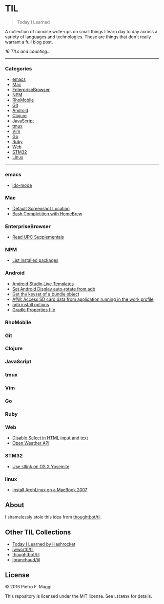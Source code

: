 # TIL

> Today I Learned

A collection of concise write-ups on small things I learn day to day across a
variety of languages and technologies. These are things that don't really
warrant a full blog post.

_16 TILs and counting..._

---

### Categories

* [emacs](#emacs)
* [Mac](#mac)
* [EnterpriseBrowser](#enterprisebrowser)
* [NPM](#npm)
* [RhoMobile](#rhomobile)
* [Git](#git)
* [Android](#android)
* [Clojure](#clojure)
* [JavaScript](#javascript)
* [tmux](#tmux)
* [Vim](#vim)
* [Go](#go)
* [Ruby](#ruby)
* [Web](#web)
* [STM32](#stm32)
* [Linux](#linux)

---

### emacs

- [ido-mode](emacs/ido_mode.md)

### Mac

- [Default Screenshot Location](mac/default_screenshot_location.md)
- [Bash Completition with HomeBrew](mac/bash_completition.md)

### EnterpriseBrowser
- [Read UPC Supplementals](eb/upc_supplementals.md)

### NPM

- [List installed packages](npm/list_packages.md)

### Android

- [Android Studio Live Templates](android/live_template.md)
- [Set Android Display auto-rotate from adb](android/auto_rotate.md)
- [Get the keyset of a bundle object](android/get_bundle_keyset.md)
- [AfW: Access SD card data from application running in the work profile](android/afw_sdcard.md)
- [adb install options](android/adb_install.md)
- [Gradle Properties file](android/gradle_properties.md)

### RhoMobile


### Git


### Clojure


### JavaScript


### tmux


### Vim


### Go


### Ruby


### Web
- [Disable Select in HTML input and text](web/disable_select.md)
- [Open Weather API](web/openweather.md)


### STM32
- [Use stlink on OS X Yosemite](stm32/stlink_osx.md)


### linux
- [Install ArchLinux on a MacBook 2007](linux/archlinux_mac2007.md)

## About

I shamelessly stole this idea from
[thoughtbot/til](https://github.com/thoughtbot/til).

## Other TIL Collections

* [Today I Learned by Hashrocket](https://til.hashrocket.com)
* [jwworth/til](https://github.com/jwworth/til)
* [thoughtbot/til](https://github.com/thoughtbot/til)
* [jbranchaud/til](https://github.com/jbranchaud/til)

## License

&copy; 2016 Pietro F. Maggi

This repository is licensed under the MIT license. See `LICENSE` for
details.
